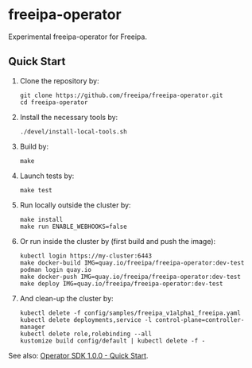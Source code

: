 # freeipa-operator

Experimental freeipa-operator for Freeipa.

## Quick Start

1. Clone the repository by:

   ```shell
   git clone https://github.com/freeipa/freeipa-operator.git
   cd freeipa-operator
   ```

1. Install the necessary tools by:

   ```shell
   ./devel/install-local-tools.sh
   ```

1. Build by:

   ```shell
   make
   ```

1. Launch tests by:

   ```shell
   make test
   ```

1. Run locally outside the cluster by:

   ```shell
   make install
   make run ENABLE_WEBHOOKS=false
   ```

1. Or run inside the cluster by (first build and push the image):

   ```shell
   kubectl login https://my-cluster:6443
   make docker-build IMG=quay.io/freeipa/freeipa-operator:dev-test
   podman login quay.io
   make docker-push IMG=quay.io/freeipa/freeipa-operator:dev-test
   make deploy IMG=quay.io/freeipa/freeipa-operator:dev-test
   ```

1. And clean-up the cluster by:

   ```shell
   kubectl delete -f config/samples/freeipa_v1alpha1_freeipa.yaml
   kubectl delete deployments,service -l control-plane=controller-manager
   kubectl delete role,rolebinding --all
   kustomize build config/default | kubectl delete -f -
   ```

See also: [Operator SDK 1.0.0 - Quick Start](https://sdk.operatorframework.io/docs/building-operators/golang/quickstart/).
